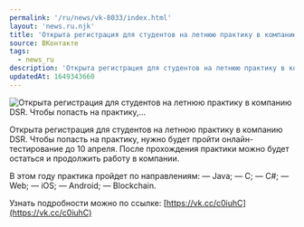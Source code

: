 ```yaml
---
permalink: '/ru/news/vk-8033/index.html'
layout: 'news.ru.njk'
title: 'Открыта регистрация для студентов на летнюю практику в компанию DSR. Чтобы попасть на практику,…'
source: ВКонтакте
tags:
  - news_ru
description: 'Открыта регистрация для студентов на летнюю практику в компанию DSR. Чтобы попасть на практику,…'
updatedAt: 1649343660
---
```

![Открыта регистрация для студентов на летнюю практику в компанию DSR. Чтобы попасть на практику,…](https://sun9-72.userapi.com/impg/iSAwE6jti5-T3RsDDCzXfHNWPitLCM1jnuleaQ/V6C7f84baNs.jpg?size=1280x800&quality=96&sign=a3cee6d2bd81253b8d4a4542d53f0af9&c_uniq_tag=3hCXuJ4WZrMBcQ7ZWmlXZwUmCnp9SWXaKEdCY-1Rf3Q&type=album)

Открыта регистрация для студентов на летнюю практику в компанию DSR. Чтобы попасть на практику, нужно будет пройти онлайн-тестирование до 10 апреля. После прохождения практики можно будет остаться и продолжить работу в компании.

В этом году практика пройдет по направлениям:
— Java;
— C;
— C#;
— Web;
— iOS;
— Android;
— Blockchain.

Узнать подробности можно по ссылке: [https://vk.cc/c0iuhC](https://vk.cc/c0iuhC)

